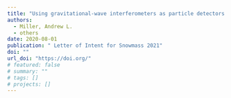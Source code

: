 ```yaml
---
title: "Using gravitational-wave interferometers as particle detectors to directly probe the existence of dark matter"
authors:
  - Miller, Andrew L.
  - others
date: 2020-08-01
publication: " Letter of Intent for Snowmass 2021"
doi: ""
url_doi: "https://doi.org/"
# featured: false
# summary: ""
# tags: []
# projects: []
---
```

